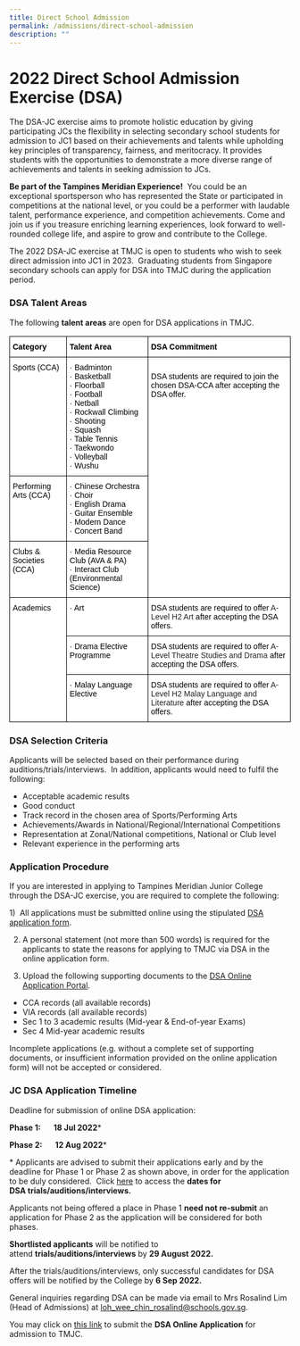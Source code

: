```yaml
---
title: Direct School Admission
permalink: /admissions/direct-school-admission
description: ""
---
```

# 2022 Direct School Admission Exercise (DSA)


The DSA-JC exercise aims to promote holistic education by giving participating JCs the flexibility in selecting secondary school students for admission to JC1 based on their achievements and talents while upholding key principles of transparency, fairness, and meritocracy. It provides students with the opportunities to demonstrate a more diverse range of achievements and talents in seeking admission to JCs. 

**Be part of the Tampines Meridian Experience!**  You could be an exceptional sportsperson who has represented the State or participated in competitions at the national level, or you could be a performer with laudable talent, performance experience, and competition achievements. Come and join us if you treasure enriching learning experiences, look forward to well-rounded college life, and aspire to grow and contribute to the College.

The 2022 DSA-JC exercise at TMJC is open to students who wish to seek direct admission into JC1 in 2023.  Graduating students from Singapore secondary schools can apply for DSA into TMJC during the application period.

### DSA Talent Areas

The following **talent areas** are open for DSA applications in TMJC.

<style type="text/css">
.tg  {border-collapse:collapse;border-spacing:0;}
.tg td{border-color:black;border-style:solid;border-width:1px;font-family:Arial, sans-serif;font-size:14px;
  overflow:hidden;padding:10px 5px;word-break:normal;}
.tg th{border-color:black;border-style:solid;border-width:1px;font-family:Arial, sans-serif;font-size:14px;
  font-weight:normal;overflow:hidden;padding:10px 5px;word-break:normal;}
.tg .tg-l2bf{background-color:#FFF;color:#222;font-weight:bold;text-align:left;vertical-align:top}
.tg .tg-tsok{background-color:#FFF;color:#222;text-align:left;vertical-align:top}
</style>
<table class="tg">
<thead>
  <tr>
    <th class="tg-l2bf"><span style="color:black">Category</span></th>
    <th class="tg-l2bf"><span style="color:black">Talent Area</span></th>
    <th class="tg-l2bf"><span style="color:black">DSA Commitment</span></th>
  </tr>
</thead>
<tbody>
  <tr>
    <td class="tg-tsok"><span style="color:black">Sports (CCA)</span></td>
    <td class="tg-tsok"><span style="color:black">·</span>    <span style="color:black">Badminton</span><br><span style="color:black">·</span>    <span style="color:black">Basketball</span><br><span style="color:black">·</span>    <span style="color:black">Floorball</span><br><span style="color:black">·</span>    <span style="color:black">Football</span><br><span style="color:black">·</span>    <span style="color:black">Netball</span><br><span style="color:black">·</span>    <span style="color:black">Rockwall Climbing</span><br><span style="color:black">·</span>    <span style="color:black">Shooting</span><br><span style="color:black">·</span>    <span style="color:black">Squash</span><br><span style="color:black">·</span>    <span style="color:black">Table Tennis</span><br><span style="color:black">·</span>    <span style="color:black">Taekwondo</span><br><span style="color:black">·</span>    <span style="color:black">Volleyball</span><br><span style="color:black">·</span>    <span style="color:black">Wushu</span></td>
    <td class="tg-tsok" rowspan="3"><span style="color:black"> </span><br><span style="color:black">DSA students are required to join the chosen DSA-CCA after accepting the DSA offer.</span></td>
  </tr>
  <tr>
    <td class="tg-tsok"><span style="color:black">Performing Arts (CCA)</span></td>
    <td class="tg-tsok"><span style="color:black">·</span>    <span style="color:black">Chinese Orchestra</span><br><span style="color:black">·</span>    <span style="color:black">Choir</span><br><span style="color:black">·</span>    <span style="color:black">English Drama</span><br><span style="color:black">·</span>    <span style="color:black">Guitar Ensemble</span><br><span style="color:black">·</span>    <span style="color:black">Modern Dance</span><br><span style="color:black">·</span>    <span style="color:black">Concert Band</span></td>
  </tr>
  <tr>
    <td class="tg-tsok"><span style="color:black">Clubs &amp; Societies (CCA)</span></td>
    <td class="tg-tsok"><span style="color:black">·</span>    <span style="color:black">Media Resource Club (AVA &amp; PA)</span><br><span style="color:black">·</span>   <span style="color:black">Interact Club (Environmental Science)</span></td>
  </tr>
  <tr>
    <td class="tg-tsok" rowspan="3"><span style="color:black">Academics</span></td>
    <td class="tg-tsok"><span style="color:black">·</span>     <span style="color:black">Art</span><br><span style="color:black"> </span></td>
    <td class="tg-tsok"><span style="color:black">DSA students are required to offer</span> A-Level H2 Art <span style="color:black">after accepting the DSA offers.</span></td>
  </tr>
  <tr>
    <td class="tg-tsok"><span style="color:black">·</span>   <span style="color:black">Drama Elective Programme</span></td>
    <td class="tg-tsok"><span style="color:black">DSA students are required to offer</span> A-Level Theatre Studies and Drama <span style="color:black">after accepting the DSA offers.</span></td>
  </tr>
  <tr>
    <td class="tg-tsok"><span style="color:black">·</span>    <span style="color:black">Malay Language Elective</span></td>
    <td class="tg-tsok"><span style="color:black">DSA students are required to offer</span> A-Level H2 Malay Language and Literature <span style="color:black">after accepting the DSA offers.</span></td>
  </tr>
</tbody>
</table>

### DSA Selection Criteria

Applicants will be selected based on their performance during auditions/trials/interviews.  In addition, applicants would need to fulfil the following:

*   Acceptable academic results
*   Good conduct
*   Track record in the chosen area of Sports/Performing Arts
*   Achievements/Awards in National/Regional/International Competitions
*   Representation at Zonal/National competitions, National or Club level
*   Relevant experience in the performing arts

### Application Procedure

If you are interested in applying to Tampines Meridian Junior College through the DSA-JC exercise, you are required to complete the following:

1)  All applications must be submitted online using the stipulated [DSA application form](https://dsa.tmjc.edu.sg/).

2) A personal statement (not more than 500 words) is required for the applicants to state the reasons for applying to TMJC via DSA in the online application form.

3) Upload the following supporting documents to the [DSA Online Application Portal](https://dsa.tmjc.edu.sg/).

*   CCA records (all available records)
*   VIA records (all available records)
*   Sec 1 to 3 academic results (Mid-year & End-of-year Exams)
*   Sec 4 Mid-year academic results

Incomplete applications (e.g. without a complete set of supporting documents, or insufficient information provided on the online application form) will not be accepted or considered.

### JC DSA Application Timeline

Deadline for submission of online DSA application:

**Phase 1:       18 Jul 2022***

**Phase 2:       12 Aug 2022***

* Applicants are advised to submit their applications early and by the deadline for Phase 1 or Phase 2 as shown above, in order for the application to be duly considered.  Click [here](/files/2022%20DSA%20Trial%20Dates%204%20Jul%202022.pdf) to access the **dates for DSA trials/auditions/interviews.**

Applicants not being offered a place in Phase 1 **need not re-submit** an application for Phase 2 as the application will be considered for both phases.

**Shortlisted applicants** will be notified to attend **trials/auditions/interviews** by **29 August 2022.**  

After the trials/auditions/interviews, only successful candidates for DSA offers will be notified by the College by **6 Sep 2022.**

General inquiries regarding DSA can be made via email to Mrs Rosalind Lim (Head of Admissions) at <a href="loh_wee_chin_rosalind@schools.gov.sg">loh_wee_chin_rosalind@schools.gov.sg</a>.

You may click on [this link](https://dsa.tmjc.edu.sg/) to submit the **DSA Online Application** for admission to TMJC.